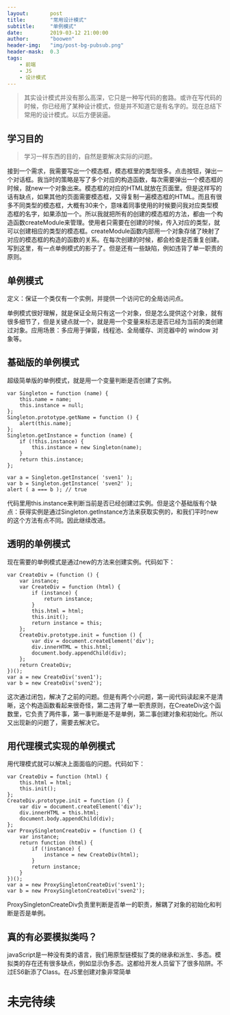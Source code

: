 ```yaml
---
layout:       post
title:        "常用设计模式"
subtitle:     "单例模式"
date:         2019-03-12 21:00:00
author:       "boowen"
header-img:   "img/post-bg-pubsub.png"
header-mask:  0.3
tags:
    - 前端
    - JS
    - 设计模式
---
```

>其实设计模式并没有那么高深，它只是一种写代码的套路。或许在写代码的时候，你已经用了某种设计模式，但是并不知道它是有名字的。现在总结下常用的设计模式。以后方便装逼。

## 学习目的

>学习一样东西的目的，自然是要解决实际的问题。

接到一个需求，我需要写出一个模态框，模态框里的类型很多。点击按钮，弹出一个对话框。我当时的策略是写了多个对应的构造函数，每次需要弹出一个模态框的时候，就new一个对象出来。模态框的对应的HTML就放在页面里。但是这样写的话有缺点，如果其他的页面需要模态框，又得复制一遍模态框的HTML。而且有很多不同类型的模态框，大概有30来个，意味着同事使用的时候要问我对应类型模态框的名字，如果添加一个。所以我就把所有的创建的模态框的方法，都由一个构造函数createModule来管理。使用者只需要在创建的时候，传入对应的类型，就可以创建相应的类型的模态框。createModule函数内部用一个对象存储了映射了对应的模态框的构造的函数的关系。在每次创建的时候，都会检查是否重复创建。写到这里，有一点单例模式的影子了。但是还有一些缺陷，例如违背了单一职责的原则。


## 单例模式

定义：保证一个类仅有一个实例，并提供一个访问它的全局访问点。


单例模式很好理解，就是保证全局只有这一个对象，但是怎么提供这个对象，就有很多细节了，但是关键点就一个，就是用一个变量来标志是否已经为当前的类创建过对象。应用场景：多应用于弹窗，线程池、全局缓存、浏览器中的 window 对象等。

## 基础版的单例模式

超级简单版的单例模式，就是用一个变量判断是否创建了实例。

```
var Singleton = function (name) {
    this.name = name;
    this.instance = null;
};
Singleton.prototype.getName = function () {
    alert(this.name);
};
Singleton.getInstance = function (name) {
    if (!this.instance) {
        this.instance = new Singleton(name);
    }
    return this.instance;
};

var a = Singleton.getInstance( 'sven1' );
var b = Singleton.getInstance( 'sven2' );
alert ( a === b ); // true

```

代码里用this.instance来判断当前是否已经创建过实例。但是这个基础版有个缺点：获得实例是通过Singleton.getInstance方法来获取实例的，和我们平时new的这个方法有点不同。因此继续改进。

## 透明的单例模式
 
现在需要的单例模式是通过new的方法来创建实例。代码如下：

```
var CreateDiv = (function () {
    var instance;
    var CreateDiv = function (html) {
        if (instance) {
            return instance;
        }
        this.html = html;
        this.init();
        return instance = this;
    };
    CreateDiv.prototype.init = function () {
        var div = document.createElement('div');
        div.innerHTML = this.html;
        document.body.appendChild(div);
    };
    return CreateDiv;
})();
var a = new CreateDiv('sven1');
var b = new CreateDiv('sven2');
```

这次通过闭包，解决了之前的问题。但是有两个小问题，第一阅代码读起来不是清晰，这个构造函数看起来很奇怪，第二违背了单一职责原则，在CreateDiv这个函数里，它负责了两件事，第一事判断是不是单例，第二事创建对象和初始化。所以又出现新的问题了，需要去解决它。

## 用代理模式实现的单例模式

用代理模式就可以解决上面面临的问题。代码如下：

```
var CreateDiv = function (html) {
    this.html = html;
    this.init();
};
CreateDiv.prototype.init = function () {
    var div = document.createElement('div');
    div.innerHTML = this.html;
    document.body.appendChild(div);
};
var ProxySingletonCreateDiv = (function () {
    var instance;
    return function (html) {
        if (!instance) {
            instance = new CreateDiv(html);
        }
        return instance;
    }
})();
var a = new ProxySingletonCreateDiv('sven1');
var b = new ProxySingletonCreateDiv('sven2');
```
ProxySingletonCreateDiv负责里判断是否单一的职责，解耦了对象的初始化和判断是否是单例。

## 真的有必要模拟类吗？

javaScript是一种没有类的语言，我们用原型链模拟了类的继承和派生、多态。模拟类的存在还有很多缺点，例如显示伪多态。这都给开发人员留下了很多陷阱。不过ES6新添了Class。在JS里创建对象非常简单

# 未完待续


